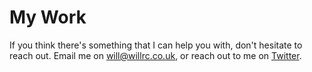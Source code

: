 # My Work
If you think there's something that I can help you with, don't hesitate to reach out. Email me on [will@willrc.co.uk](mailto:will@willrc.co.uk), or reach out to me on [Twitter](https://twitter.com/willranjhill).